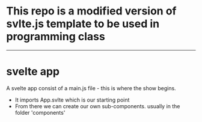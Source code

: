 # This repo is a modified version of svlte.js template to be used in programming class
---

# svelte app

A svelte app consist of a main.js file - this is where the show begins.
- It imports App.svlte which is our starting point
- From there we can create our own sub-components. usually in the folder 'components'